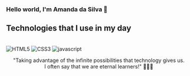 ### Hello world, I'm Amanda da Silva 👋

## Technologies that I use in my day

<div style="display:inline-block"><br />
	<img align="center" src="https://img.shields.io/badge/HTML5-E34F26?style=for-the-badge&logo=html5&logoColor=white"
		alt="HTML5">
	<img align="center" src="https://img.shields.io/badge/CSS3-1572B6?style=for-the-badge&logo=css3&logoColor=white"
		alt="CSS3">
	<img align="center"
		src="https://img.shields.io/badge/JavaScript-F7DF1E?style=for-the-badge&logo=javascript&logoColor=black"
		alt="javascript">
</div><br>
<div style="text-align: center">
	<p>"Taking advantage of the infinite possibilities that technology gives us.<br>
		I often say that we are eternal learners!" 👩🏻‍💻</p>
</div>
